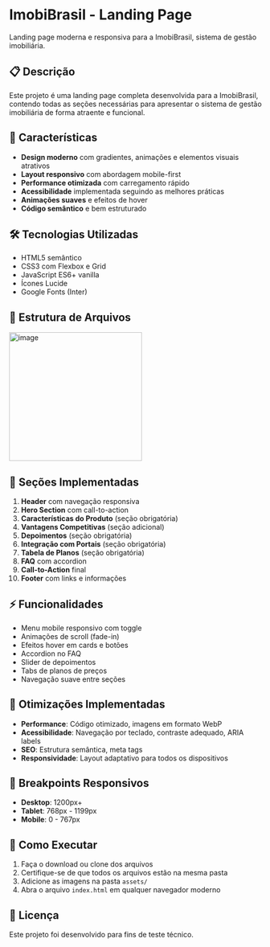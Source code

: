 # ImobiBrasil - Landing Page

Landing page moderna e responsiva para a ImobiBrasil, sistema de gestão imobiliária.

## 📋 Descrição

Este projeto é uma landing page completa desenvolvida para a ImobiBrasil, contendo todas as seções necessárias para apresentar o sistema de gestão imobiliária de forma atraente e funcional.

## 🚀 Características

- **Design moderno** com gradientes, animações e elementos visuais atrativos
- **Layout responsivo** com abordagem mobile-first
- **Performance otimizada** com carregamento rápido
- **Acessibilidade** implementada seguindo as melhores práticas
- **Animações suaves** e efeitos de hover
- **Código semântico** e bem estruturado

## 🛠️ Tecnologias Utilizadas

- HTML5 semântico
- CSS3 com Flexbox e Grid
- JavaScript ES6+ vanilla
- Ícones Lucide
- Google Fonts (Inter)

## 📁 Estrutura de Arquivos

<img width="264" height="256" alt="image" src="https://github.com/user-attachments/assets/130e6e7a-5c98-46a1-9baf-4376058ae5e0" />


## 🎨 Seções Implementadas

1. **Header** com navegação responsiva
2. **Hero Section** com call-to-action
3. **Características do Produto** (seção obrigatória)
4. **Vantagens Competitivas** (seção adicional)
5. **Depoimentos** (seção obrigatória)
6. **Integração com Portais** (seção obrigatória)
7. **Tabela de Planos** (seção obrigatória)
8. **FAQ** com accordion
9. **Call-to-Action** final
10. **Footer** com links e informações

## ⚡ Funcionalidades

- Menu mobile responsivo com toggle
- Animações de scroll (fade-in)
- Efeitos hover em cards e botões
- Accordion no FAQ
- Slider de depoimentos
- Tabs de planos de preços
- Navegação suave entre seções

## 🎯 Otimizações Implementadas

- **Performance**: Código otimizado, imagens em formato WebP
- **Acessibilidade**: Navegação por teclado, contraste adequado, ARIA labels
- **SEO**: Estrutura semântica, meta tags
- **Responsividade**: Layout adaptativo para todos os dispositivos

## 📱 Breakpoints Responsivos

- **Desktop**: 1200px+
- **Tablet**: 768px - 1199px
- **Mobile**: 0 - 767px

## 🚀 Como Executar

1. Faça o download ou clone dos arquivos
2. Certifique-se de que todos os arquivos estão na mesma pasta
3. Adicione as imagens na pasta `assets/`
4. Abra o arquivo `index.html` em qualquer navegador moderno

## 📄 Licença

Este projeto foi desenvolvido para fins de teste técnico.
